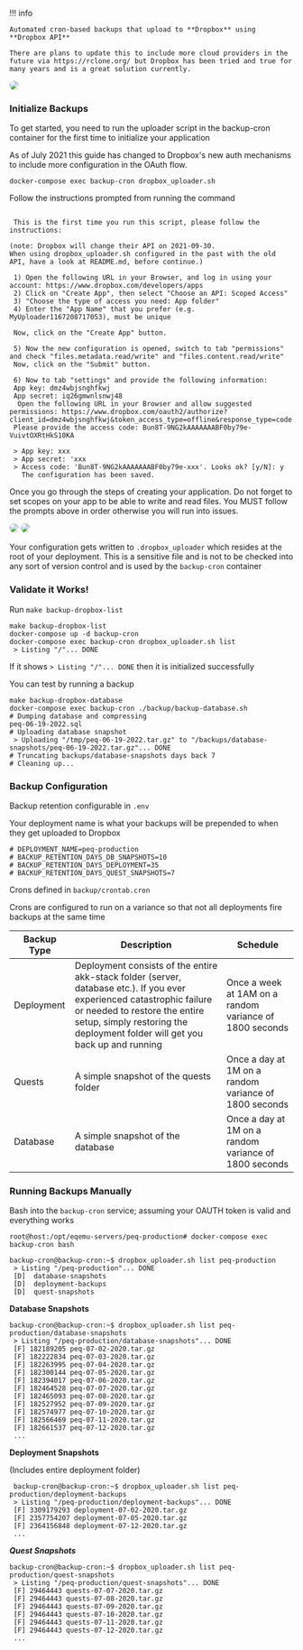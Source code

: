 !!! info
    
    Automated cron-based backups that upload to **Dropbox** using **Dropbox API**

    There are plans to update this to include more cloud providers in the future via https://rclone.org/ but Dropbox has been tried and true for many years and is a great solution currently.

<img src="https://github.com/Akkadius/akk-stack/assets/3319450/4f2240cb-4e5a-4433-b7dc-1f22a7b8a40b" style="border-radius: 10px">

### Initialize Backups

To get started, you need to run the uploader script in the backup-cron container for the first time to initialize your application

As of July 2021 this guide has changed to Dropbox's new auth mechanisms to include more configuration in the OAuth flow.

```
docker-compose exec backup-cron dropbox_uploader.sh
```

Follow the instructions prompted from running the command

```

 This is the first time you run this script, please follow the instructions:

(note: Dropbox will change their API on 2021-09-30.
When using dropbox_uploader.sh configured in the past with the old API, have a look at README.md, before continue.)

 1) Open the following URL in your Browser, and log in using your account: https://www.dropbox.com/developers/apps
 2) Click on "Create App", then select "Choose an API: Scoped Access"
 3) "Choose the type of access you need: App folder"
 4) Enter the "App Name" that you prefer (e.g. MyUploader1167208717053), must be unique

 Now, click on the "Create App" button.

 5) Now the new configuration is opened, switch to tab "permissions" and check "files.metadata.read/write" and "files.content.read/write"
 Now, click on the "Submit" button.

 6) Now to tab "settings" and provide the following information:
 App key: dmz4wbjsnghfkwj
 App secret: iq26gmwnlsnwj48
  Open the following URL in your Browser and allow suggested permissions: https://www.dropbox.com/oauth2/authorize?client_id=dmz4wbjsnghfkwj&token_access_type=offline&response_type=code
 Please provide the access code: Bun8T-9NG2kAAAAAAABF0by79e-VuivtOXRtHkS10KA                                                                                               

 > App key: xxx
 > App secret: 'xxx
 > Access code: 'Bun8T-9NG2kAAAAAAABF0by79e-xxx'. Looks ok? [y/N]: y
   The configuration has been saved.
```

Once you go through the steps of creating your application. Do not forget to set scopes on your app to be able to write and read files. You MUST follow the prompts above in order otherwise you will run into issues.

<img src="https://user-images.githubusercontent.com/3319450/174466660-b9db68db-5a3e-4877-b55d-1ceaa249bb6c.png" style="border-radius: 15px">

<img src="https://user-images.githubusercontent.com/3319450/174466869-b06d9170-3fd6-4057-85a6-238b905fc7d8.png" style="border-radius: 15px">

Your configuration gets written to `.dropbox_uploader` which resides at the root of your deployment. This is a sensitive file and is not to be checked into any sort of version control and is used by the `backup-cron` container

### Validate it Works!

Run `make backup-dropbox-list`

```
make backup-dropbox-list
docker-compose up -d backup-cron
docker-compose exec backup-cron dropbox_uploader.sh list
 > Listing "/"... DONE
```

If it shows `> Listing "/"... DONE` then it is initialized successfully

You can test by running a backup

```
make backup-dropbox-database
docker-compose exec backup-cron ./backup/backup-database.sh
# Dumping database and compressing
peq-06-19-2022.sql
# Uploading database snapshot
 > Uploading "/tmp/peq-06-19-2022.tar.gz" to "/backups/database-snapshots/peq-06-19-2022.tar.gz"... DONE
# Truncating backups/database-snapshots days back 7
# Cleaning up...
```

### Backup Configuration

Backup retention configurable in `.env`

Your deployment name is what your backups will be prepended to when they get uploaded to Dropbox

```
# DEPLOYMENT_NAME=peq-production
# BACKUP_RETENTION_DAYS_DB_SNAPSHOTS=10
# BACKUP_RETENTION_DAYS_DEPLOYMENT=35
# BACKUP_RETENTION_DAYS_QUEST_SNAPSHOTS=7
```

Crons defined in `backup/crontab.cron`

Crons are configured to run on a variance so that not all deployments fire backups at the same time

| **Backup Type** | **Description** | **Schedule** |
|---|---|---|
| Deployment | Deployment consists of the entire akk-stack folder (server, database etc.). If you ever experienced catastrophic failure or needed to restore the entire setup, simply restoring the deployment folder will get you back up and running | Once a week at 1AM on a random variance of 1800 seconds |
| Quests | A simple snapshot of the quests folder | Once a day at 1M on a random variance of 1800 seconds |
| Database | A simple snapshot of the database | Once a day at 1M on a random variance of 1800 seconds |

### Running Backups Manually

Bash into the `backup-cron` service; assuming your OAUTH token is valid and everything works

```
root@host:/opt/eqemu-servers/peq-production# docker-compose exec backup-cron bash
```

```
backup-cron@backup-cron:~$ dropbox_uploader.sh list peq-production
 > Listing "/peq-production"... DONE
 [D]  database-snapshots
 [D]  deployment-backups
 [D]  quest-snapshots
```

**Database Snapshots**

```
backup-cron@backup-cron:~$ dropbox_uploader.sh list peq-production/database-snapshots
 > Listing "/peq-production/database-snapshots"... DONE
 [F] 182189205 peq-07-02-2020.tar.gz
 [F] 182222834 peq-07-03-2020.tar.gz
 [F] 182263995 peq-07-04-2020.tar.gz
 [F] 182300144 peq-07-05-2020.tar.gz
 [F] 182394017 peq-07-06-2020.tar.gz
 [F] 182464528 peq-07-07-2020.tar.gz
 [F] 182465093 peq-07-08-2020.tar.gz
 [F] 182527952 peq-07-09-2020.tar.gz
 [F] 182574977 peq-07-10-2020.tar.gz
 [F] 182566469 peq-07-11-2020.tar.gz
 [F] 182661537 peq-07-12-2020.tar.gz
 ...
```

**Deployment Snapshots**

(Includes entire deployment folder)

```
 backup-cron@backup-cron:~$ dropbox_uploader.sh list peq-production/deployment-backups
 > Listing "/peq-production/deployment-backups"... DONE
 [F] 3309179293 deployment-07-02-2020.tar.gz
 [F] 2357754207 deployment-07-05-2020.tar.gz
 [F] 2364156848 deployment-07-12-2020.tar.gz
 ...
```

***Quest Snapshots***

```
backup-cron@backup-cron:~$ dropbox_uploader.sh list peq-production/quest-snapshots
 > Listing "/peq-production/quest-snapshots"... DONE
 [F] 29464443 quests-07-07-2020.tar.gz
 [F] 29464443 quests-07-08-2020.tar.gz
 [F] 29464443 quests-07-09-2020.tar.gz
 [F] 29464443 quests-07-10-2020.tar.gz
 [F] 29464443 quests-07-11-2020.tar.gz
 [F] 29464443 quests-07-12-2020.tar.gz
 ...
```